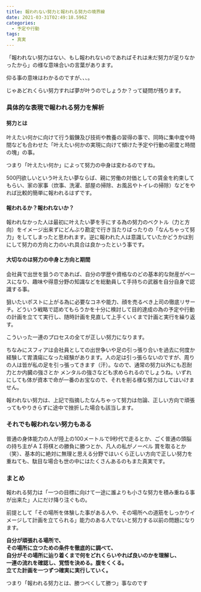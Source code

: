 ```yaml
---
title: 報われない努力と報われる努力の境界線
date: 2021-03-31T02:49:18.596Z
categories:
  - 予定や行動
tags:
  - 真実
---
```

「報われない努力はない、もし報われないのであればそれは未だ努力が足りなかったから」の様な意味合いの言葉があります。　　　　　

仰る事の意味はわかるのですが、、、。

じゃあどれくらい努力すれば夢が叶うのでしょうか？って疑問が残ります。

### 具体的な表現で報われる努力を解析

#### 努力とは

叶えたい何かに向けて行う鍛錬及び技術や教養の習得の事で、同時に集中度や時間なども合わせた「叶えたい何かの実現に向けて傾けた予定や行動の密度と時間の塊」の事。

つまり「叶えたい何か」によって努力の中身は変わるのですね。　　　　

500円欲しいという叶えたい夢ならば、親に労働の対価としての賃金を約束してもらい、家の家事（炊事、洗濯、部屋の掃除、お風呂やトイレの掃除）などをやれば比較的簡単に報われるはずです。　　　　　　

#### 報われるか？報われないか？

報われなかった人は最初に叶えたい夢を手にする為の努力のベクトル（力と方向）をイメージ出来ずにどんぶり勘定で行き当たりばったりの「なんちゃって努力」をしてしまったと思われます。逆に報われた人は意識していたかどうかは別にして努力の方向と力のいれ具合は良かったという事です。

#### 大切なのは努力の中身と方向と期間

会社員で出世を狙うのであれば、自分の学歴や資格なのどの基本的な財産がベースになり、趣味や得意分野の知識などを総動員して手持ちの武器を自分自身で認識する事。

狙いたいポストに上がる為に必要なコネや能力、顔を売るべき上司の徹底リサーチ。どういう戦略で認めてもらうかを十分に検討して目的達成の為の予定や行動の計画を立てて実行し、随時計画を見直して上手くいくまで計画と実行を繰り返す。

こういった一連のプロセスの全てが正しい努力になります。

ちなみにスフィアは会社員としての出世争いや足の引っ張り合いを過去に何度か経験して胃潰瘍になった経験があります。人の足は引っ張らないのですが、周りの人は皆が私の足を引っ張ってきます（汗）。なので、通常の努力以外にも忍耐力とか内臓の強さとか メンタルの強さなども求められるのでしょうね。いずれにしても体が資本で命が一番のお宝なので、それを削る様な努力はしてはいけません。

報われない努力は、上記で指摘したなんちゃって努力は勿論、正しい方向で頑張ってもやりきらずに途中で挫折した場合も該当します。

### それでも報われない努力もある

普通の身体能力の人が陸上の100メートルで9秒代で走るとか、ごく普通の頭脳の持ち主がＡＩ将棋との勝負に勝つとか、凡人の私がノーベル 賞を取るとか（笑）、基本的に絶対に無理と思える分野ではいくら正しい方向で正しい努力を重ねても、駄目な場合も世の中にはたくさんあるのもまた真実です。

### まとめ

報われる努力は「一つの目標に向けて一途に誰よりも小さな努力を積み重ねる事が出来た」人にだけ降り注ぐもの。

前提として「その場所を体験した事がある人や、その場所への道筋をしっかりイメージして計画を立てられる」能力のある人でないと努力する以前の問題になります。

**自分が頑張れる場所で、**\
**その場所に立つための条件を徹底的に調べて、**\
**自分がその場所に辿り着くまで何をどれくらいやれば良いのかを理解し、**\
**一連の流れを確認し、覚悟を決める。腹をくくる。**\
**立てた計画を一つずつ確実に実行していく。**

つまり「報われる努力とは、勝つべくして勝つ」事なのです